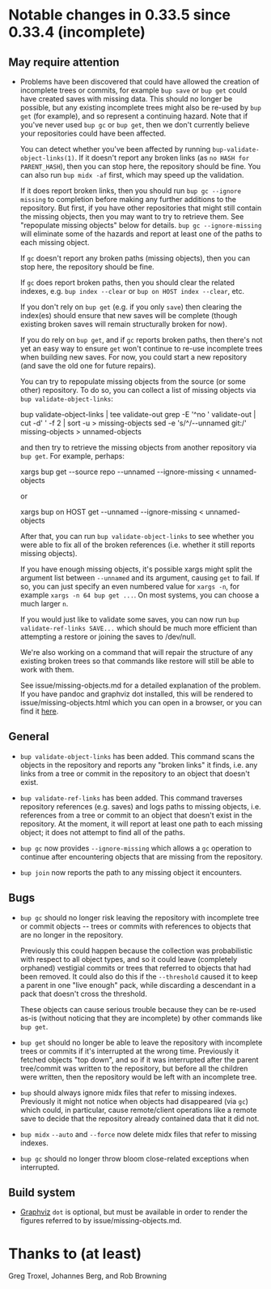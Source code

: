 Notable changes in 0.33.5 since 0.33.4 (incomplete)
===================================================

May require attention
---------------------

* Problems have been discovered that could have allowed the creation
  of incomplete trees or commits, for example `bup save` or `bup get`
  could have created saves with missing data.  This should no longer
  be possible, but any existing incomplete trees might also be re-used
  by `bup get` (for example), and so represent a continuing hazard.
  Note that if you've never used `bup gc` or `bup get`, then we don't
  currently believe your repositories could have been affected.

  You can detect whether you've been affected by running
  `bup-validate-object-links(1)`.  If it doesn't report any broken
  links (as `no HASH for PARENT_HASH`), then you can stop here, the
  repository should be fine.  You can also run `bup midx -af` first,
  which may speed up the validation.

  If it does report broken links, then you should run `bup gc --ignore
  missing` to completion before making any further additions to the
  repository.  But first, if you have other repositories that might
  still contain the missing objects, then you may want to try to
  retrieve them.  See "repopulate missing objects" below for details.
  `bup gc --ignore-missing` will eliminate some of the hazards and
  report at least one of the paths to each missing object.

  If `gc` doesn't report any broken paths (missing objects), then you
  can stop here, the repository should be fine.

  If `gc` does report broken paths, then you should clear the related
  indexes, e.g. `bup index --clear` or `bup on HOST index --clear`,
  etc.

  If you don't rely on `bup get` (e.g. if you only `save`) then
  clearing the index(es) should ensure that new saves will be complete
  (though existing broken saves will remain structurally broken for
  now).

  If you do rely on `bup get`, and if `gc` reports broken paths, then
  there's not yet an easy way to ensure `get` won't continue to re-use
  incomplete trees when building new saves.  For now, you could start
  a new repository (and save the old one for future repairs).

  You can try to repopulate missing objects from the source (or some
  other) repository.  To do so, you can collect a list of missing
  objects via `bup validate-object-links`:

    bup validate-object-links | tee validate-out
    grep -E '^no ' validate-out | cut -d' ' -f 2 | sort -u > missing-objects
    sed -e 's/^/--unnamed git:/' missing-objects > unnamed-objects

  and then try to retrieve the missing objects from another repository
  via `bup get`.  For example, perhaps:

    xargs bup get --source repo --unnamed --ignore-missing < unnamed-objects

  or

    xargs bup on HOST get --unnamed --ignore-missing < unnamed-objects

  After that, you can run `bup validate-object-links` to see whether
  you were able to fix all of the broken references (i.e. whether it
  still reports missing objects).

  If you have enough missing objects, it's possible xargs might split
  the argument list between `--unnamed` and its argument, causing
  `get` to fail.  If so, you can just specify an even numbered value
  for `xargs -n`, for example `xargs -n 64 bup get ...`.
  On most systems, you can choose a much larger `n`.

  If you would just like to validate some saves, you can now run `bup
  validate-ref-links SAVE...` which should be much more efficient than
  attempting a restore or joining the saves to /dev/null.

  We're also working on a command that will repair the structure of
  any existing broken trees so that commands like restore will still
  be able to work with them.

  See issue/missing-objects.md for a detailed explanation of the
  problem.  If you have pandoc and graphviz dot installed, this will
  be rendered to issue/missing-objects.html which you can open in a
  browser, or you can find it
  [here](https://bup.github.io/issue/missing-objects.html).

General
-------

* `bup validate-object-links` has been added.  This command scans the
  objects in the repository and reports any "broken links" it finds,
  i.e. any links from a tree or commit in the repository to an object
  that doesn't exist.

* `bup validate-ref-links` has been added.  This command traverses
  repository references (e.g. saves) and logs paths to missing
  objects, i.e. references from a tree or commit to an object that
  doesn't exist in the repository.  At the moment, it will report at
  least one path to each missing object; it does not attempt to find
  all of the paths.

* `bup gc` now provides `--ignore-missing` which allows a `gc`
  operation to continue after encountering objects that are missing
  from the repository.

* `bup join` now reports the path to any missing object it encounters.

Bugs
----

* `bup gc` should no longer risk leaving the repository with
  incomplete tree or commit objects -- trees or commits with
  references to objects that are no longer in the repository.

  Previously this could happen because the collection was
  probabilistic with respect to all object types, and so it could
  leave (completely orphaned) vestigial commits or trees that referred
  to objects that had been removed.  It could also do this if the
  `--threshold` caused it to keep a parent in one "live enough" pack,
  while discarding a descendant in a pack that doesn't cross the
  threshold.

  These objects can cause serious trouble because they can be re-used
  as-is (without noticing that they are incomplete) by other commands
  like `bup get`.

* `bup get` should no longer be able to leave the repository with
  incomplete trees or commits if it's interrupted at the wrong time.
  Previously it fetched objects "top down", and so if it was
  interrupted after the parent tree/commit was written to the
  repository, but before all the children were written, then the
  repository would be left with an incomplete tree.

* `bup` should always ignore midx files that refer to missing indexes.
  Previously it might not notice when objects had disappeared (via
  `gc`) which could, in particular, cause remote/client operations
  like a remote save to decide that the repository already contained
  data that it did not.

* `bup midx` `--auto` and `--force` now delete midx files that refer
  to missing indexes.

* `bup gc` should no longer throw bloom close-related exceptions when
  interrupted.

Build system
------------

* [Graphviz](https://graphviz.org) `dot` is optional, but must be
  available in order to render the figures referred to by
  issue/missing-objects.md.

Thanks to (at least)
====================

Greg Troxel, Johannes Berg, and Rob Browning
